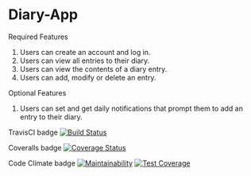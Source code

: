 # Diary-App

Required Features
1. Users can create an account and log in.
2. Users can view all entries to their diary.
3. Users can view the contents of a diary entry.
4. Users can add, modify or delete an entry.

Optional Features
1. Users can set and get daily notifications that prompt them to add an entry to their diary.

TravisCI badge
[![Build Status](https://travis-ci.com/okezieobi/Diary-App.svg?branch=ft-update-one-entry-%23162880154)](https://travis-ci.com/okezieobi/Diary-App)

Coveralls badge
[![Coverage Status](https://coveralls.io/repos/github/okezieobi/Diary-App/badge.svg?branch=ft-update-one-entry-%23162880154)](https://coveralls.io/github/okezieobi/Diary-App?branch=ft-update-one-entry-%23162880154)

Code Climate badge
[![Maintainability](https://api.codeclimate.com/v1/badges/823954fdb9aa55591961/maintainability)](https://codeclimate.com/github/okezieobi/Diary-App/maintainability)
[![Test Coverage](https://api.codeclimate.com/v1/badges/823954fdb9aa55591961/test_coverage)](https://codeclimate.com/github/okezieobi/Diary-App/test_coverage)
